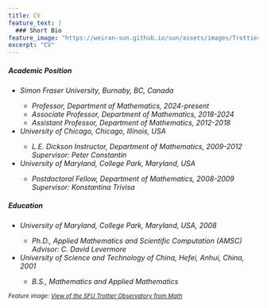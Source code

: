 ```yaml
---
title: CV
feature_text: |
  ### Short Bio
feature_image: "https://weiran-sun.github.io/sun/assets/images/Trottier.jpg"
excerpt: "CV"
---
```


##### Academic Position
- <em>Simon Fraser University, Burnaby, BC, Canada<em>
  - Professor, Department of Mathematics, 2024-present
  - Associate Professor, Department of Mathematics, 2018-2024
  - Assistant Professor, Department of Mathematics, 2012-2018
- <em>University of Chicago, Chicago, Illinois, USA<em>
  - L.E. Dickson Instructor, Department of Mathematics, 2009-2012  
    Supervisor: Peter Constantin
- <em>University of Maryland, College Park, Maryland, USA<em>
  - Postdoctoral Fellow, Department of Mathematics, 2008-2009  
    Supervisor: Konstantina Trivisa
    
##### Education
- <em>University of Maryland, College Park, Maryland, USA,<em> 2008
  - Ph.D., Applied Mathematics and Scientific Computation (AMSC)  
    Advisor: C. David Levermore
- <em>University of Science and Technology of China, Hefei, Anhui, China,<em> 2001  
  - B.S., Mathematics and Applied Mathematics


<small><em>Feature image: [View of the SFU Trottier Observatory from Math](https://weiran-sun.github.io/sun/assets/images/Trottier.jpg)</em></small>
